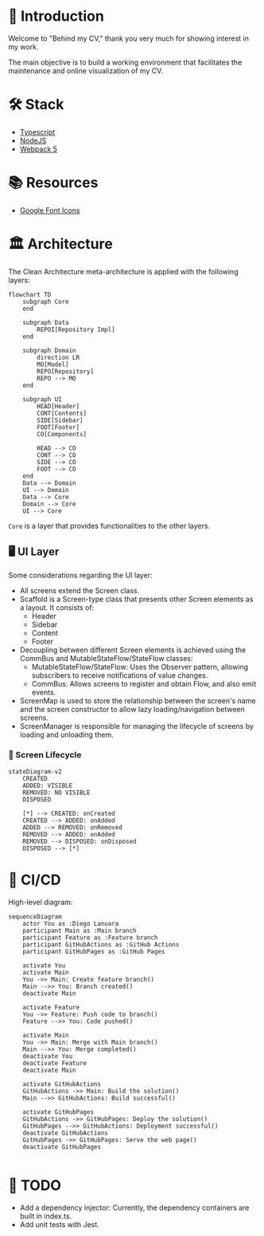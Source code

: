# 📖 Introduction

Welcome to "Behind my CV," thank you very much for showing interest in my work.

The main objective is to build a working environment that facilitates the maintenance and online visualization of my CV.

# 🛠️ Stack

- [Typescript](https://www.typescriptlang.org/)
- [NodeJS](https://nodejs.org/)
- [Webpack 5](https://webpack.js.org/)

# 📚 Resources

- [Google Font Icons](https://fonts.google.com/icons)

# 🏛️ Architecture

The Clean Architecture meta-architecture is applied with the following layers:

```mermaid
flowchart TD
    subgraph Core
    end

    subgraph Data
        REPOI[Repository Impl]
    end

    subgraph Domain
        direction LR
        MO[Model]
        REPO[Repository]
        REPO --> MO
    end

    subgraph UI
        HEAD[Header]
        CONT[Contents]
        SIDE[Sidebar]
        FOOT[Footer]
        CO[Components]

        HEAD --> CO
        CONT --> CO
        SIDE --> CO
        FOOT --> CO
    end
    Data --> Domain
    UI --> Domain
    Data --> Core
    Domain --> Core
    UI --> Core
```

`Core` is a layer that provides functionalities to the other layers.

## 🖥️ UI Layer

Some considerations regarding the UI layer:

- All screens extend the Screen class.
- Scaffold is a Screen-type class that presents other Screen elements as a layout. It consists of:
  - Header
  - Sidebar
  - Content
  - Footer
- Decoupling between different Screen elements is achieved using the CommBus and MutableStateFlow/StateFlow classes:
  - MutableStateFlow/StateFlow: Uses the Observer pattern, allowing subscribers to receive notifications of value changes.
  - CommBus: Allows screens to register and obtain Flow, and also emit events.
- ScreenMap is used to store the relationship between the screen's name and the screen constructor to allow lazy loading/navigation between screens.
- ScreenManager is responsible for managing the lifecycle of screens by loading and unloading them.

### 🔄 Screen Lifecycle

```mermaid
stateDiagram-v2
    CREATED
    ADDED: VISIBLE
    REMOVED: NO VISIBLE
    DISPOSED

    [*] --> CREATED: onCreated
    CREATED --> ADDED: onAdded
    ADDED --> REMOVED: onRemoved
    REMOVED --> ADDED: onAdded
    REMOVED --> DISPOSED: onDisposed
    DISPOSED --> [*]
```

# 🔄 CI/CD

High-level diagram:

```mermaid
sequenceDiagram
    actor You as :Diego Lanuara
    participant Main as :Main branch
    participant Feature as :Feature branch
    participant GitHubActions as :GitHub Actions
    participant GitHubPages as :GitHub Pages
    
    activate You
    activate Main
    You ->> Main: Create feature branch()
    Main -->> You: Branch created()
    deactivate Main
    
    activate Feature
    You ->> Feature: Push code to branch()
    Feature -->> You: Code pushed()
    
    activate Main
    You ->> Main: Merge with Main branch()
    Main -->> You: Merge completed()
    deactivate You
    deactivate Feature
    deactivate Main

    activate GitHubActions
    GitHubActions ->> Main: Build the solution()
    Main -->> GitHubActions: Build successful()
    
    activate GitHubPages
    GitHubActions ->> GitHubPages: Deploy the solution()
    GitHubPages -->> GitHubActions: Deployment successful()
    deactivate GitHubActions
    GitHubPages ->> GitHubPages: Serve the web page()
    deactivate GitHubPages
    
```

# 📝 TODO

- Add a dependency injector: Currently, the dependency containers are built in index.ts.
- Add unit tests with Jest.
